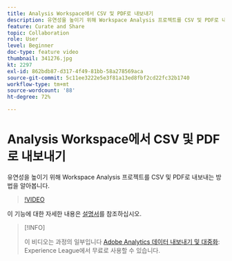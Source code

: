 ```yaml
---
title: Analysis Workspace에서 CSV 및 PDF로 내보내기
description: 유연성을 높이기 위해 Workspace Analysis 프로젝트를 CSV 및 PDF로 내보내는 방법을 알아봅니다.
feature: Curate and Share
topic: Collaboration
role: User
level: Beginner
doc-type: feature video
thumbnail: 341276.jpg
kt: 2297
exl-id: 862bdb87-d317-4f49-81bb-58a278569aca
source-git-commit: 5c11ee3222e5e3f81a13ed8fbf2cd22fc32b1740
workflow-type: tm+mt
source-wordcount: '88'
ht-degree: 72%

---
```


# Analysis Workspace에서 CSV 및 PDF로 내보내기

유연성을 높이기 위해 Workspace Analysis 프로젝트를 CSV 및 PDF로 내보내는 방법을 알아봅니다.

>[!VIDEO](https://video.tv.adobe.com/v/341276/?quality=12&learn=on)

이 기능에 대한 자세한 내용은 [설명서](https://experienceleague.adobe.com/docs/analytics/analyze/analysis-workspace/curate-share/download-send.html?lang=en)를 참조하십시오.

>[!INFO]
>
> 이 비디오는 과정의 일부입니다 [Adobe Analytics 데이터 내보내기 및 대중화](https://experienceleague.adobe.com/?recommended=Analytics-A-1-2022.1.democratizing): Experience League에서 무료로 사용할 수 있습니다.